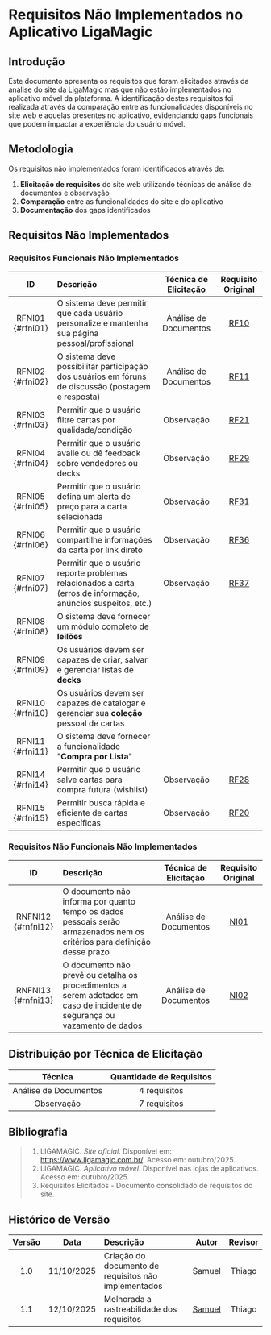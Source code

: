 # Requisitos Não Implementados no Aplicativo LigaMagic

## Introdução

Este documento apresenta os requisitos que foram elicitados através da análise do site da LigaMagic mas que não estão implementados no aplicativo móvel da plataforma. A identificação destes requisitos foi realizada através da comparação entre as funcionalidades disponíveis no site web e aquelas presentes no aplicativo, evidenciando gaps funcionais que podem impactar a experiência do usuário móvel.

## Metodologia

Os requisitos não implementados foram identificados através de:

1. **Elicitação de requisitos** do site web utilizando técnicas de análise de documentos e observação
2. **Comparação** entre as funcionalidades do site e do aplicativo
3. **Documentação** dos gaps identificados

## Requisitos Não Implementados

### Requisitos Funcionais Não Implementados

|      **ID**      | **Descrição**                                                                                                 | **Técnica de Elicitação** |         **Requisito Original**          |
| :--------------: | :------------------------------------------------------------------------------------------------------------ | :-----------------------: | :-------------------------------------: |
| RFNI01 {#rfni01} | O sistema deve permitir que cada usuário personalize e mantenha sua página pessoal/profissional               |   Análise de Documentos   | [RF10](./requisitos_elicitados.md#rf10) |
| RFNI02 {#rfni02} | O sistema deve possibilitar participação dos usuários em fóruns de discussão (postagem e resposta)            |   Análise de Documentos   | [RF11](./requisitos_elicitados.md#rf11) |
| RFNI03 {#rfni03} | Permitir que o usuário filtre cartas por qualidade/condição                                                   |        Observação         | [RF21](./requisitos_elicitados.md#rf21) |
| RFNI04 {#rfni04} | Permitir que o usuário avalie ou dê feedback sobre vendedores ou decks                                        |        Observação         | [RF29](./requisitos_elicitados.md#rf29) |
| RFNI05 {#rfni05} | Permitir que o usuário defina um alerta de preço para a carta selecionada                                     |        Observação         | [RF31](./requisitos_elicitados.md#rf31) |
| RFNI06 {#rfni06} | Permitir que o usuário compartilhe informações da carta por link direto                                       |        Observação         | [RF36](./requisitos_elicitados.md#rf36) |
| RFNI07 {#rfni07} | Permitir que o usuário reporte problemas relacionados à carta (erros de informação, anúncios suspeitos, etc.) |        Observação         | [RF37](./requisitos_elicitados.md#rf37) |
| RFNI08 {#rfni08} | O sistema deve fornecer um módulo completo de **leilões**                                                     |                           |                                         |
| RFNI09 {#rfni09} | Os usuários devem ser capazes de criar, salvar e gerenciar listas de **decks**                                |                           |                                         |
| RFNI10 {#rfni10} | Os usuários devem ser capazes de catalogar e gerenciar sua **coleção** pessoal de cartas                      |                           |                                         |
| RFNI11 {#rfni11} | O sistema deve fornecer a funcionalidade "**Compra por Lista**"                                               |                           |                                         |
| RFNI14 {#rfni14} | Permitir que o usuário salve cartas para compra futura (wishlist)                                             |        Observação         | [RF28](./requisitos_elicitados.md#rf28) |
| RFNI15 {#rfni15} | Permitir busca rápida e eficiente de cartas específicas                                                       |        Observação         | [RF20](./requisitos_elicitados.md#rf20) |

### Requisitos Não Funcionais Não Implementados

|       **ID**       | **Descrição**                                                                                                              | **Técnica de Elicitação** |         **Requisito Original**          |
| :----------------: | :------------------------------------------------------------------------------------------------------------------------- | :-----------------------: | :-------------------------------------: |
| RNFNI12 {#rnfni12} | O documento não informa por quanto tempo os dados pessoais serão armazenados nem os critérios para definição desse prazo   |   Análise de Documentos   | [NI01](./requisitos_elicitados.md#ni01) |
| RNFNI13 {#rnfni13} | O documento não prevê ou detalha os procedimentos a serem adotados em caso de incidente de segurança ou vazamento de dados |   Análise de Documentos   | [NI02](./requisitos_elicitados.md#ni02) |

## Distribuição por Técnica de Elicitação

|      **Técnica**      | **Quantidade de Requisitos** |
| :-------------------: | :--------------------------: |
| Análise de Documentos |         4 requisitos         |
|      Observação       |         7 requisitos         |

## Bibliografia

> 1. LIGAMAGIC. _Site oficial_. Disponível em: https://www.ligamagic.com.br/. Acesso em: outubro/2025.
> 2. LIGAMAGIC. _Aplicativo móvel_. Disponível nas lojas de aplicativos. Acesso em: outubro/2025.
> 3. Requisitos Elicitados - Documento consolidado de requisitos do site.

## Histórico de Versão

| Versão |    Data    | Descrição                                            |                    Autor                    | Revisor |
| :----: | :--------: | :--------------------------------------------------- | :-----------------------------------------: | :-----: |
|  1.0   | 11/10/2025 | Criação do documento de requisitos não implementados |                   Samuel                    | Thiago  |
|  1.1   | 12/10/2025 | Melhorada a rastreabilidade dos requisitos           | [Samuel](https://github.com/samuelncaetano) | Thiago  |
